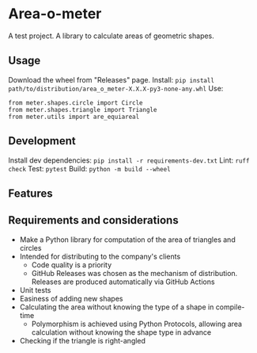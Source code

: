 # Area-o-meter
A test project. A library to calculate areas of geometric shapes.
## Usage
Download the wheel from "Releases" page.
Install:
`pip install path/to/distribution/area_o_meter-X.X.X-py3-none-any.whl`
Use:
```
from meter.shapes.circle import Circle
from meter.shapes.triangle import Triangle
from meter.utils import are_equiareal
```
## Development
Install dev dependencies:
`pip install -r requirements-dev.txt`
Lint:
`ruff check`
Test:
`pytest`
Build:
`python -m build --wheel`
## Features
## Requirements and considerations
- Make a Python library for computation of the area of triangles and circles
- Intended for distributing to the company's clients
    - Code quality is a priority
    - GitHub Releases was chosen as the mechanism of distribution. Releases are produced automatically via GitHub Actions
- Unit tests
- Easiness of adding new shapes
- Calculating the area without knowing the type of a shape in compile-time
    - Polymorphism is achieved using Python Protocols, allowing area calculation without knowing the shape type in advance
- Checking if the triangle is right-angled
